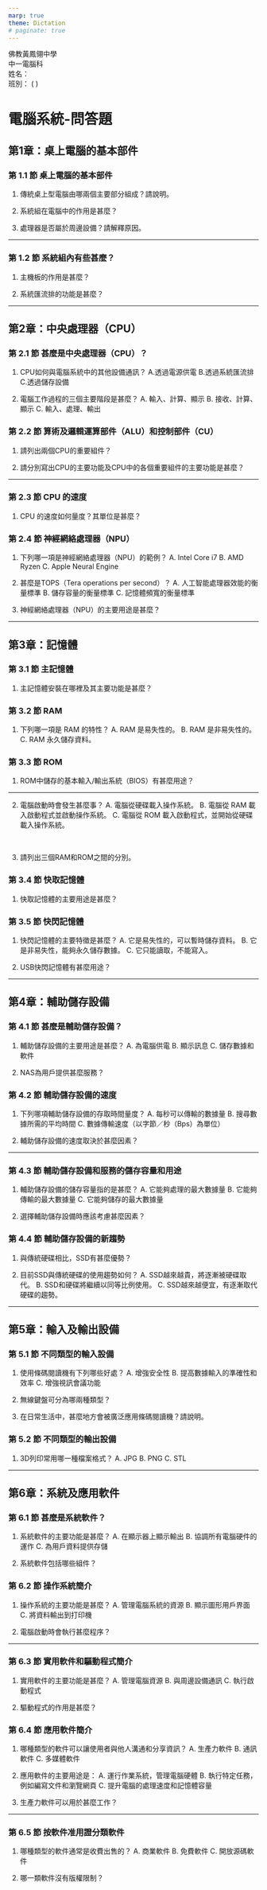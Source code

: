```yaml
---
marp: true
theme: Dictation
# paginate: true
---
```


<div class="header-info">
<div class="school-info">佛教黃鳳翎中學</div>
<div class="exam-info">中一電腦科</div>
</div>

<div class="student-info">
<div class="name-field">
<span class="field-label">姓名：</span>
<span class="field-line"></span>
</div>
<div class="class-field">
<span class="field-label">班別：</span>
<span class="field-line"></span>
<span class="class-brackets">(   )</span>
</div>
</div>

# 電腦系統-問答題

## 第1章：桌上電腦的基本部件

### 第 1.1 節 桌上電腦的基本部件
1. 傳統桌上型電腦由哪兩個主要部分組成？請說明。

<div class="answer-space"></div>
<div class="answer-space"></div>
<div class="answer-space"></div>

2. 系統組在電腦中的作用是甚麼？

<div class="answer-space"></div>
<div class="answer-space"></div>
<div class="answer-space"></div>

3. 處理器是否屬於周邊設備？請解釋原因。

<div class="answer-space"></div>
<div class="answer-space"></div>
<div class="answer-space"></div>

---

### 第 1.2 節 系統組內有些甚麼？

1. 主機板的作用是甚麼？

<div class="answer-space"></div>
<div class="answer-space"></div>
<div class="answer-space"></div>

2. 系統匯流排的功能是甚麼？

<div class="answer-space"></div>
<div class="answer-space"></div>
<div class="answer-space"></div>

---

## 第2章：中央處理器（CPU）

### 第 2.1 節 甚麼是中央處理器（CPU）？
1.	 CPU如何與電腦系統中的其他設備通訊？
A.透過電源供電
B.透過系統匯流排
C.透過儲存設備


2.	電腦工作過程的三個主要階段是甚麼？
    A. 輸入、計算、顯示
    B. 接收、計算、顯示
    C. 輸入、處理、輸出

### 第 2.2 節 算術及邏輯運算部件（ALU）和控制部件（CU）
1. 請列出兩個CPU的重要組件？

<div class="answer-space"></div>
<div class="answer-space"></div>
<div class="answer-space"></div>

2. 請分別寫出CPU的主要功能及CPU中的各個重要組件的主要功能是甚麼？

<div class="answer-space"></div>
<div class="answer-space"></div>
<div class="answer-space"></div>
<div class="answer-space"></div>
<div class="answer-space"></div>

---

### 第 2.3 節 CPU 的速度
1. CPU 的速度如何量度？其單位是甚麼？

<div class="answer-space"></div>
<div class="answer-space"></div>
<div class="answer-space"></div>

### 第 2.4 節 神經網絡處理器（NPU）

1.	 下列哪一項是神經網絡處理器（NPU）的範例？
A. Intel Core i7
B. AMD Ryzen
C. Apple Neural Engine


2.	甚麼是TOPS（Tera operations per second）？
    A. 人工智能處理器效能的衡量標準
    B. 儲存容量的衡量標準
    C. 記憶體頻寬的衡量標準


3. 神經網絡處理器（NPU）的主要用途是甚麼？

<div class="answer-space"></div>
<div class="answer-space"></div>
<div class="answer-space"></div>

---

## 第3章：記憶體

### 第 3.1 節 主記憶體
1. 主記憶體安裝在哪裡及其主要功能是甚麼？

<div class="answer-space"></div>
<div class="answer-space"></div>
<div class="answer-space"></div>

### 第 3.2 節 RAM
1.	下列哪一項是 RAM 的特性？
A. RAM 是易失性的。
B. RAM 是非易失性的。
C. RAM 永久儲存資料。


### 第 3.3 節 ROM
1. ROM中儲存的基本輸入/輸出系統（BIOS）有甚麼用途？

<div class="answer-space"></div>
<div class="answer-space"></div>
<div class="answer-space"></div>

---

2.	電腦啟動時會發生甚麼事？
A. 電腦從硬碟載入操作系統。
B. 電腦從 RAM 載入啟動程式並啟動操作系統。
C. 電腦從 ROM 載入啟動程式，並開始從硬碟載入操作系統。
<br>


3. 請列出三個RAM和ROM之間的分別。
<div class="answer-space"></div>
<div class="answer-space"></div>
<div class="answer-space"></div>



### 第 3.4 節 快取記憶體
1. 快取記憶體的主要用途是甚麼？

<div class="answer-space"></div>
<div class="answer-space"></div>
<div class="answer-space"></div>

### 第 3.5 節 快閃記憶體
1.	快閃記憶體的主要特徵是甚麼？
A. 它是易失性的，可以暫時儲存資料。
B. 它是非易失性，能夠永久儲存數據。
C. 它只能讀取，不能寫入。


2. USB快閃記憶體有甚麼用途？

<div class="answer-space"></div>
<div class="answer-space"></div>
<div class="answer-space"></div>

---

## 第4章：輔助儲存設備

### 第 4.1 節 甚麼是輔助儲存設備？
1.	輔助儲存設備的主要用途是甚麼？
A. 為電腦供電
B. 顯示訊息
C. 儲存數據和軟件


2. NAS為用戶提供甚麼服務？

<div class="answer-space"></div>
<div class="answer-space"></div>
<div class="answer-space"></div>


### 第 4.2 節 輔助儲存設備的速度
1.	下列哪項輔助儲存設備的存取時間量度？
A. 每秒可以傳輸的數據量
B. 搜尋數據所需的平均時間
C. 數據傳輸速度（以字節／秒（Bps）為單位）


1. 輔助儲存設備的速度取決於甚麼因素？

<div class="answer-space"></div>
<div class="answer-space"></div>

---

### 第 4.3 節 輔助儲存設備和服務的儲存容量和用途
1.	輔助儲存設備的儲存容量指的是甚麼？
A. 它能夠處理的最大數據量
B. 它能夠傳輸的最大數據量
C. 它能夠儲存的最大數據量

2. 選擇輔助儲存設備時應該考慮甚麼因素？

<div class="answer-space"></div>
<div class="answer-space"></div>
<div class="answer-space"></div>


### 第 4.4 節 輔助儲存設備的新趨勢
1. 與傳統硬碟相比，SSD有甚麼優勢？

<div class="answer-space"></div>
<div class="answer-space"></div>
<div class="answer-space"></div>


2.	目前SSD與傳統硬碟的使用趨勢如何？
A. SSD越來越貴，將逐漸被硬碟取代。
B. SSD和硬碟將繼續以同等比例使用。
C. SSD越來越便宜，有逐漸取代硬碟的趨勢。


---

## 第5章：輸入及輸出設備

### 第 5.1 節 不同類型的輸入設備
1.	使用條碼閱讀機有下列哪些好處？
A. 增強安全性
B. 提高數據輸入的準確性和效率
C. 增強視訊會議功能


2. 無線鍵盤可分為哪兩種類型？

<div class="answer-space"></div>
<div class="answer-space"></div>
<div class="answer-space"></div>

3. 在日常生活中，甚麼地方會被廣泛應用條碼閱讀機？請說明。

<div class="answer-space"></div>
<div class="answer-space"></div>
<div class="answer-space"></div>


### 第 5.2 節 不同類型的輸出設備
1.	3D列印常用哪一種檔案格式？
A. JPG
B. PNG
C. STL


---

## 第6章：系統及應用軟件

### 第 6.1 節 甚麼是系統軟件？
1.	系統軟件的主要功能是甚麼？
A. 在顯示器上顯示輸出
B. 協調所有電腦硬件的運作
C. 為用戶資料提供存儲


2. 系統軟件包括哪些組件？

<div class="answer-space"></div>
<div class="answer-space"></div>
<div class="answer-space"></div>

### 第 6.2 節 操作系統簡介
1.	操作系統的主要功能是甚麼？
A. 管理電腦系統的資源
B. 顯示圖形用戶界面
C. 將資料輸出到打印機


2. 電腦啟動時會執行甚麼程序？

<div class="answer-space"></div>
<div class="answer-space"></div>
<div class="answer-space"></div>

---

### 第 6.3 節 實用軟件和驅動程式簡介
1.	實用軟件的主要功能是甚麼？
A. 管理電腦資源
B. 與周邊設備通訊
C. 執行啟動程式


2. 驅動程式的作用是甚麼？

<div class="answer-space"></div>
<div class="answer-space"></div>
<div class="answer-space"></div>

### 第 6.4 節 應用軟件簡介
1.	哪種類型的軟件可以讓使用者與他人溝通和分享資訊？
A. 生產力軟件
B. 通訊軟件
C. 多媒體軟件	

2. 應用軟件的主要用途是：
A. 運行作業系統，管理電腦硬體
B. 執行特定任務，例如編寫文件和瀏覽網頁
C. 提升電腦的處理速度和記憶體容量

3. 生產力軟件可以用於甚麼工作？

<div class="answer-space"></div>
<div class="answer-space"></div>
<div class="answer-space"></div>

---



### 第 6.5 節 按軟件准用證分類軟件
1.	哪種類型的軟件通常是收費出售的？
A. 商業軟件
B. 免費軟件
C. 開放源碼軟件


2. 哪一類軟件沒有版權限制？

<div class="answer-space"></div>
<div class="answer-space"></div>
<div class="answer-space"></div>
